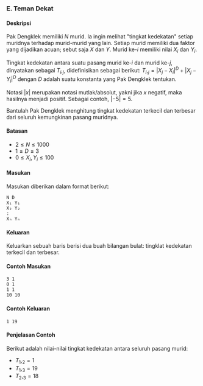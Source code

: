 ### E. Teman Dekat

#### Deskripsi

Pak Dengklek memiliki $N$ murid. Ia ingin melihat "tingkat kedekatan" setiap
muridnya terhadap murid-murid yang lain. Setiap murid memiliki dua faktor yang
dijadikan acuan; sebut saja $X$ dan $Y$. Murid ke-$i$ memiliki nilai $X_i$ dan
$Y_i$.

Tingkat kedekatan antara suatu pasang murid ke-$i$ dan murid ke-$j$, dinyatakan
sebagai $T_i,_j$, didefinisikan sebagai berikut:
$T_i,_j=|X_j-X_i|^D+|X_j-Y_i|^D$ dengan $D$ adalah suatu konstanta yang Pak
Dengklek tentukan.

Notasi $|x|$ merupakan notasi mutlak/absolut, yakni jika $x$ negatif, maka
hasilnya menjadi positif. Sebagai contoh, $|-5|=5$.

Bantulah Pak Dengklek menghitung tingkat kedekatan terkecil dan terbesar dari
seluruh kemungkinan pasang muridnya.

#### Batasan

- $2 \leq N \leq 1000$
- $1 \leq D \leq 3$
- $0 \leq X_i,Y_i \leq 100$

#### Masukan

Masukan diberikan dalam format berikut:

```
N D
X₁ Y₁
X₂ Y₂
:
Xₙ Yₙ
```

#### Keluaran

Keluarkan sebuah baris berisi dua buah bilangan bulat: tingklat kedekatan
terkecil dan terbesar.

#### Contoh Masukan

```
3 1
0 1
1 1
10 10
```

#### Contoh Keluaran

```
1 19
```

#### Penjelasan Contoh

Berikut adalah nilai-nilai tingkat kedekatan antara seluruh pasang murid:

- $T_1,_2=1$
- $T_1,_3=19$
- $T_2,_3=18$
